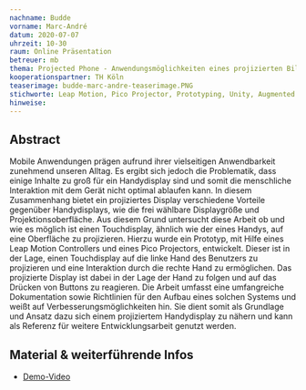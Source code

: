 ```yaml
---
nachname: Budde
vorname: Marc-André
datum: 2020-07-07
uhrzeit: 10-30
raum: Online Präsentation
betreuer: mb
thema: Projected Phone - Anwendungsmöglichkeiten eines projizierten Bildschirms im mobilen Kontext
kooperationspartner: TH Köln
teaserimage: budde-marc-andre-teaserimage.PNG
stichworte: Leap Motion, Pico Projector, Prototyping, Unity, Augmented Reality
hinweise:
---
```


## Abstract

Mobile Anwendungen prägen aufrund ihrer vielseitigen Anwendbarkeit zunehmend unseren Alltag. Es ergibt sich jedoch die Problematik, dass einige Inhalte zu groß für ein Handydisplay sind und somit die menschliche Interaktion mit dem Gerät nicht optimal ablaufen kann. In diesem Zusammenhang bietet ein projiziertes Display verschiedene Vorteile gegenüber Handydisplays, wie die frei wählbare Displaygröße und Projektionsoberfläche. Aus diesem Grund untersucht diese Arbeit ob und wie es möglich ist einen Touchdisplay, ähnlich wie der eines Handys, auf eine Oberfläche zu projizieren. Hierzu wurde ein Prototyp, mit Hilfe eines Leap Motion Controllers und eines Pico Projectors, entwickelt. Dieser ist in der Lage, einen Touchdisplay auf die linke Hand des Benutzers zu projizieren und eine Interaktion durch die rechte Hand zu ermöglichen. Das projizierte Display ist dabei in der Lage der Hand zu folgen und auf das Drücken von Buttons zu reagieren. Die Arbeit umfasst eine umfangreiche Dokumentation sowie Richtlinien für den Aufbau eines solchen Systems und weißt auf Verbesserungsmöglichkeiten hin. Sie dient somit als Grundlage und Ansatz dazu sich einem projiziertem Handydisplay zu nähern und kann als Referenz für weitere Entwicklungsarbeit genutzt werden.

## Material & weiterführende Infos

- [Demo-Video](https://drive.google.com/file/d/1bVBUbAMnGF2xr6hA4_l9XVE6QlVqE3aZ/view?usp=sharing)
